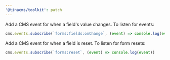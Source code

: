 ```yaml
---
'@tinacms/toolkit': patch
---
```


Add a CMS event for when a field's value changes. To listen for events:

```ts
cms.events.subscribe(`forms:fields:onChange`, (event) => console.log(event))
```

Add a CMS event for when a field is reset. To listen for form resets:

```ts
cms.events.subscribe(`forms:reset`, (event) => console.log(event))
```

